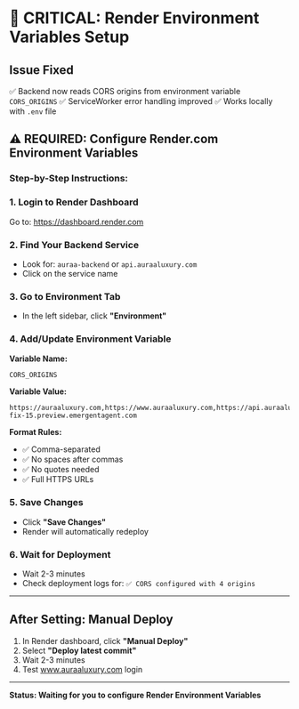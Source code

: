 # 🚨 CRITICAL: Render Environment Variables Setup

## Issue Fixed
✅ Backend now reads CORS origins from environment variable `CORS_ORIGINS`
✅ ServiceWorker error handling improved
✅ Works locally with `.env` file

## ⚠️ REQUIRED: Configure Render.com Environment Variables

### Step-by-Step Instructions:

### 1. Login to Render Dashboard
Go to: https://dashboard.render.com

### 2. Find Your Backend Service
- Look for: `auraa-backend` or `api.auraaluxury.com`
- Click on the service name

### 3. Go to Environment Tab
- In the left sidebar, click **"Environment"**

### 4. Add/Update Environment Variable

**Variable Name:**
```
CORS_ORIGINS
```

**Variable Value:**
```
https://auraaluxury.com,https://www.auraaluxury.com,https://api.auraaluxury.com,https://cors-fix-15.preview.emergentagent.com
```

**Format Rules:**
- ✅ Comma-separated
- ✅ No spaces after commas
- ✅ No quotes needed
- ✅ Full HTTPS URLs

### 5. Save Changes
- Click **"Save Changes"**
- Render will automatically redeploy

### 6. Wait for Deployment
- Wait 2-3 minutes
- Check deployment logs for: `✅ CORS configured with 4 origins`

---

## After Setting: Manual Deploy

1. In Render dashboard, click **"Manual Deploy"**
2. Select **"Deploy latest commit"**
3. Wait 2-3 minutes
4. Test www.auraaluxury.com login

---

**Status: Waiting for you to configure Render Environment Variables**
